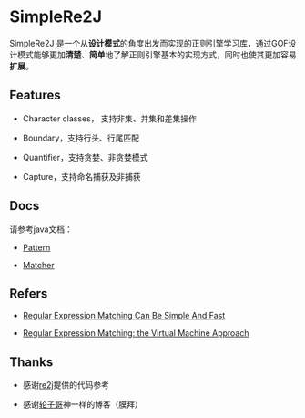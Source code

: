 # SimpleRe2J

SimpleRe2J 是一个从**设计模式**的角度出发而实现的正则引擎学习库，通过GOF设计模式能够更加**清楚**、**简单**地了解正则引擎基本的实现方式，同时也使其更加容易**扩展**。

## Features

* Character classes， 支持非集、并集和差集操作

* Boundary，支持行头、行尾匹配

* Quantifier，支持贪婪、非贪婪模式

* Capture，支持命名捕获及非捕获

## Docs

请参考java文档：

* [Pattern](http://docs.oracle.com/javase/8/docs/api/java/util/regex/Pattern.html)

* [Matcher](http://docs.oracle.com/javase/8/docs/api/java/util/regex/Matcher.html)

## Refers

* [Regular Expression Matching Can Be Simple And Fast](https://swtch.com/~rsc/regexp/regexp1.html)

* [Regular Expression Matching: the Virtual Machine Approach](https://swtch.com/~rsc/regexp/regexp2.html)

## Thanks

* 感谢[re2j](https://github.com/google/re2j)提供的代码参考

* 感谢[轮子哥](http://www.cnblogs.com/geniusvczh/)神一样的博客（膜拜）
